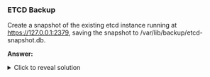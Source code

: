 ### ETCD Backup

Create a snapshot of the existing etcd instance running at https://127.0.0.1:2379, saving the snapshot to /var/lib/backup/etcd-snapshot.db.


**Answer:**

<details>
<summary>Click to reveal solution</summary>

```bash
cat /etc/kubernetes/manifests/etcd.yaml | grep file

# Insert the values in the below command
ETCDCTL_API=3 etcdctl --endpoints=https://127.0.0.1:2379 \
  --cacert=<trusted-ca-file> --cert=<cert-file> --key=<key-file> \
  snapshot save <backup-file-location>

</details>